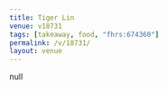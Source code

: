 ```yaml
---
title: Tiger Lin
venue: v18731
tags: [takeaway, food, "fhrs:674360"]
permalink: /v/18731/
layout: venue
---
```

null